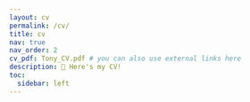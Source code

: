 ```yaml
---
layout: cv
permalink: /cv/
title: cv
nav: true
nav_order: 2
cv_pdf: Tony_CV.pdf # you can also use external links here
description: 👋 Here's my CV!
toc:
  sidebar: left
---
```

